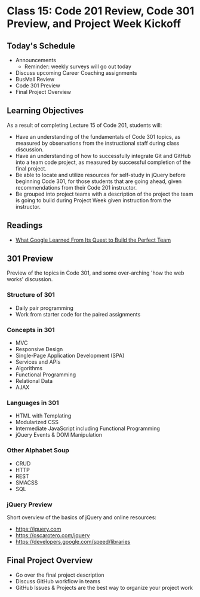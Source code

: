 # Class 15: Code 201 Review, Code 301 Preview, and Project Week Kickoff

## Today's Schedule

- Announcements
  - Reminder: weekly surveys will go out today
- Discuss upcoming Career Coaching assignments
- BusMall Review
- Code 301 Preview
- Final Project Overview

## Learning Objectives

As a result of completing Lecture 15 of Code 201, students will:

- Have an understanding of the fundamentals of Code 301 topics, as measured by observations from the instructional staff during class discussion.
- Have an understanding of how to successfully integrate Git and GitHub into a team code project, as measured by successful completion of the final project.
- Be able to locate and utilize resources for self-study in jQuery before beginning Code 301, for those students that are going ahead, given recommendations from their Code 201 instructor.
- Be grouped into project teams with a description of the project the team is going to build during Project Week given instruction from the instructor.

## Readings

- [What Google Learned From Its Quest to Build the Perfect Team](https://www.nytimes.com/2016/02/28/magazine/what-google-learned-from-its-quest-to-build-the-perfect-team.html)

## 301 Preview

Preview of the topics in Code 301, and some over-arching 'how the web works' discussion.

### Structure of 301

- Daily pair programming
- Work from starter code for the paired assignments

### Concepts in 301

- MVC
- Responsive Design
- Single-Page Application Development (SPA)
- Services and APIs
- Algorithms
- Functional Programming
- Relational Data
- AJAX

### Languages in 301

- HTML with Templating
- Modularized CSS
- Intermediate JavaScript including Functional Programming
- jQuery Events & DOM Manipulation

### Other Alphabet Soup

- CRUD
- HTTP
- REST
- SMACSS
- SQL

### jQuery Preview

Short overview of the basics of jQuery and online resources:

- https://jquery.com
- https://oscarotero.com/jquery
- https://developers.google.com/speed/libraries

## Final Project Overview

- Go over the final project description
- Discuss GitHub workflow in teams
- GitHub Issues & Projects are the best way to organize your project work

